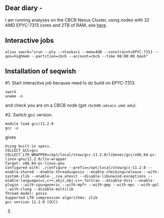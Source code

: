 Dear diary -
---

I am running analyses on the CBCB Nexus Cluster, using nodes with 32 AMD EPYC-7313 cores and 2TB of RAM; see [here](https://wiki.umiacs.umd.edu/umiacs/index.php/Nexus/CBCB).

Interactive jobs
---
```
alias swork="srun --pty --ntasks=1 --mem=4GB --constraint=EPYC-7313 --qos=highmem --partition=cbcb --account=cbcb --time 08:00:00 bash"
```

Installation of seqwish
---
#1. Start interactive job because need to do build on EPYC-7313.
```
swork
uname -n
```
and check you are on a CBCB node (got `cbcb00.umiacs.umd.edu`).

#2. Switch gcc version.
```
module load gcc/11.2.0
gcc -v
```
gives
```
Using built-in specs.
COLLECT_GCC=gcc
COLLECT_LTO_WRAPPER=/opt/local/stow/gcc-11.2.0/libexec/gcc/x86_64-pc-linux-gnu/11.2.0/lto-wrapper
Target: x86_64-pc-linux-gnu
Configured with: ./configure --prefix=/opt/local/stow/gcc-11.2.0 --enable-shared --enable-threads=posix --enable-checking=release --with-system-zlib --enable-__cxa_atexit --disable-libunwind-exceptions --enable-languages=c,c++,objc,obj-c++,fortran --disable-dssi --enable-plugin --with-cpu=generic --with-mpfr --with-gmp --with-mpc --with-ppl --with-cloog --disable-multilib
Thread model: posix
Supported LTO compression algorithms: zlib
gcc version 11.2.0 (GCC)
```

3. 
```
```
